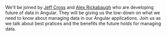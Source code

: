 We'll be joined by [Jeff Cross](https://twitter.com/jeffbcross) and [Alex Rickabaugh](https://twitter.com/synalx) who are developing future of data in Angular.
They will be giving us the low-down on what we need to know about managing data in our Angular applications. Join us as we talk about best pratices and the benefits the future holds for managing data.
